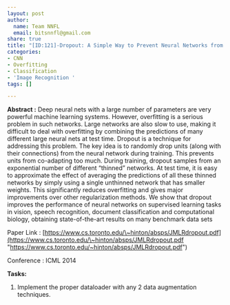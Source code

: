 ```yaml
---
layout: post
author:
  name: Team NNFL
  email: bitsnnfl@gmail.com
share: true
title: "[ID:121]-Dropout: A Simple Way to Prevent Neural Networks from Overfitting"
categories:
- CNN
- Overfitting
- Classification
- 'Image Recognition '
tags: []

---
```

**Abstract :** Deep neural nets with a large number of parameters are very powerful machine learning systems. However, overfitting is a serious problem in such networks. Large networks are also slow to use, making it difficult to deal with overfitting by combining the predictions of many different large neural nets at test time. Dropout is a technique for addressing this problem. The key idea is to randomly drop units (along with their connections) from the neural network during training. This prevents units from co-adapting too much. During training, dropout samples from an exponential number of different “thinned” networks. At test time, it is easy to approximate the effect of averaging the predictions of all these thinned networks by simply using a single unthinned network that has smaller weights. This significantly reduces overfitting and gives major improvements over other regularization methods. We show that dropout improves the performance of neural networks on supervised learning tasks in vision, speech recognition, document classification and computational biology, obtaining state-of-the-art results on many benchmark data sets

Paper Link : [https://www.cs.toronto.edu/\~hinton/absps/JMLRdropout.pdf](https://www.cs.toronto.edu/\~hinton/absps/JMLRdropout.pdf "https://www.cs.toronto.edu/~hinton/absps/JMLRdropout.pdf")

Conference : ICML 2014

**Tasks:**

1. Implement the proper dataloader with any 2 data augmentation techniques.